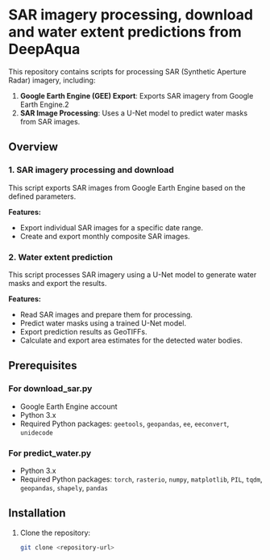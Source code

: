 # SAR imagery processing, download and water extent predictions from DeepAqua

This repository contains scripts for processing SAR (Synthetic Aperture Radar) imagery, including:

1. **Google Earth Engine (GEE) Export**: Exports SAR imagery from Google Earth Engine.2
2. **SAR Image Processing**: Uses a U-Net model to predict water masks from SAR images.


## Overview

### 1. SAR imagery processing and download

This script exports SAR images from Google Earth Engine based on the defined parameters.

**Features:**
- Export individual SAR images for a specific date range.
- Create and export monthly composite SAR images.

### 2. Water extent prediction

This script processes SAR imagery using a U-Net model to generate water masks and export the results.

**Features:**
- Read SAR images and prepare them for processing.
- Predict water masks using a trained U-Net model.
- Export prediction results as GeoTIFFs.
- Calculate and export area estimates for the detected water bodies.

## Prerequisites

### For download_sar.py
- Google Earth Engine account
- Python 3.x
- Required Python packages: `geetools`, `geopandas`, `ee`, `eeconvert`, `unidecode`

### For predict_water.py
- Python 3.x
- Required Python packages: `torch`, `rasterio`, `numpy`, `matplotlib`, `PIL`, `tqdm`, `geopandas`, `shapely`, `pandas`



## Installation

1. Clone the repository:
   ```bash
   git clone <repository-url>
